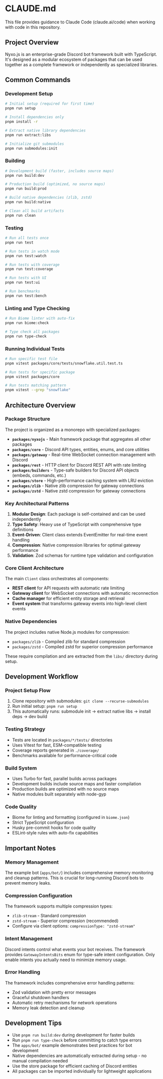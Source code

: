 # CLAUDE.md

This file provides guidance to Claude Code (claude.ai/code) when working with code in this repository.

## Project Overview

Nyxo.js is an enterprise-grade Discord bot framework built with TypeScript. It's designed as a modular ecosystem of packages that can be used together as a complete framework or independently as specialized libraries.

## Common Commands

### Development Setup
```bash
# Initial setup (required for first time)
pnpm run setup

# Install dependencies only
pnpm install -r

# Extract native library dependencies
pnpm run extract:libs

# Initialize git submodules
pnpm run submodules:init
```

### Building
```bash
# Development build (faster, includes source maps)
pnpm run build:dev

# Production build (optimized, no source maps)
pnpm run build:prod

# Build native dependencies (zlib, zstd)
pnpm run build:native

# Clean all build artifacts
pnpm run clean
```

### Testing
```bash
# Run all tests once
pnpm run test

# Run tests in watch mode
pnpm run test:watch

# Run tests with coverage
pnpm run test:coverage

# Run tests with UI
pnpm run test:ui

# Run benchmarks
pnpm run test:bench
```

### Linting and Type Checking
```bash
# Run Biome linter with auto-fix
pnpm run biome:check

# Type check all packages
pnpm run type-check
```

### Running Individual Tests
```bash
# Run specific test file
pnpm vitest packages/core/tests/snowflake.util.test.ts

# Run tests for specific package
pnpm vitest packages/core

# Run tests matching pattern
pnpm vitest --grep "snowflake"
```

## Architecture Overview

### Package Structure
The project is organized as a monorepo with specialized packages:

- **`packages/nyxojs`** - Main framework package that aggregates all other packages
- **`packages/core`** - Discord API types, entities, enums, and core utilities
- **`packages/gateway`** - Real-time WebSocket connection management with Discord
- **`packages/rest`** - HTTP client for Discord REST API with rate limiting
- **`packages/builders`** - Type-safe builders for Discord API objects (embeds, commands, etc.)
- **`packages/store`** - High-performance caching system with LRU eviction
- **`packages/zlib`** - Native zlib compression for gateway connections
- **`packages/zstd`** - Native zstd compression for gateway connections

### Key Architectural Patterns

1. **Modular Design**: Each package is self-contained and can be used independently
2. **Type Safety**: Heavy use of TypeScript with comprehensive type definitions
3. **Event-Driven**: Client class extends EventEmitter for real-time event handling
4. **Compression**: Native compression libraries for optimal gateway performance
5. **Validation**: Zod schemas for runtime type validation and configuration

### Core Client Architecture

The main `Client` class orchestrates all components:
- **REST client** for API requests with automatic rate limiting
- **Gateway client** for WebSocket connections with automatic reconnection
- **Cache manager** for efficient entity storage and retrieval
- **Event system** that transforms gateway events into high-level client events

### Native Dependencies

The project includes native Node.js modules for compression:
- `packages/zlib` - Compiled zlib for standard compression
- `packages/zstd` - Compiled zstd for superior compression performance

These require compilation and are extracted from the `libs/` directory during setup.

## Development Workflow

### Project Setup Flow
1. Clone repository with submodules: `git clone --recurse-submodules`
2. Run initial setup: `pnpm run setup`
3. This automatically runs: submodule init → extract native libs → install deps → dev build

### Testing Strategy
- Tests are located in `packages/*/tests/` directories
- Uses Vitest for fast, ESM-compatible testing
- Coverage reports generated in `./coverage/`
- Benchmarks available for performance-critical code

### Build System
- Uses Turbo for fast, parallel builds across packages
- Development builds include source maps and faster compilation
- Production builds are optimized with no source maps
- Native modules built separately with node-gyp

### Code Quality
- Biome for linting and formatting (configured in `biome.json`)
- Strict TypeScript configuration
- Husky pre-commit hooks for code quality
- ESLint-style rules with auto-fix capabilities

## Important Notes

### Memory Management
The example bot (`apps/bot/`) includes comprehensive memory monitoring and cleanup patterns. This is crucial for long-running Discord bots to prevent memory leaks.

### Compression Configuration
The framework supports multiple compression types:
- `zlib-stream` - Standard compression
- `zstd-stream` - Superior compression (recommended)
- Configure via client options: `compressionType: "zstd-stream"`

### Intent Management
Discord intents control what events your bot receives. The framework provides `GatewayIntentsBits` enum for type-safe intent configuration. Only enable intents you actually need to minimize memory usage.

### Error Handling
The framework includes comprehensive error handling patterns:
- Zod validation with pretty error messages
- Graceful shutdown handlers
- Automatic retry mechanisms for network operations
- Memory leak detection and cleanup

## Development Tips

- Use `pnpm run build:dev` during development for faster builds
- Run `pnpm run type-check` before committing to catch type errors
- The `apps/bot/` example demonstrates best practices for bot development
- Native dependencies are automatically extracted during setup - no manual compilation needed
- Use the store package for efficient caching of Discord entities
- All packages can be imported individually for lightweight applications